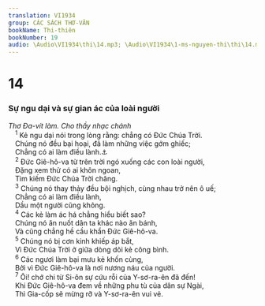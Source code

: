 ```yaml
---
translation: VI1934
group: CÁC SÁCH THƠ-VĂN
bookName: Thi-thiên 
bookNumber: 19
audio: \Audio\VI1934\thi\14.mp3; \Audio\VI1934\1-ms-nguyen-thi\thi\14.mp3
---
```


<div class="title"><h1>14</h1><h3>Sự ngu dại và sự gian ác của loài người</h3><i>Thơ Đa-vít làm. Cho thầy nhạc chánh</i></div>
<span class="verse thi_14_1"> <sup>1</sup> Kẻ ngu dại nói trong lòng rằng: chẳng có Đức Chúa Trời. <br/> Chúng nó đều bại hoại, đã làm những việc gớm ghiếc; <br/> Chẳng có ai làm điều lành.<a data-toggle="tooltip" data-placement="bottom" title="Ro 3:10-12">⚓</a><br/></span>
<span class="verse thi_14_2"> <sup>2</sup> Đức Giê-hô-va từ trên trời ngó xuống các con loài người, <br/> Đặng xem thử có ai khôn ngoan, <br/> Tìm kiếm Đức Chúa Trời chăng. <br/></span>
<span class="verse thi_14_3"> <sup>3</sup> Chúng nó thay thảy đều bội nghịch, cùng nhau trở nên ô uế; <br/> Chẳng có ai làm điều lành, <br/> Dầu một người cũng không. <br/></span>
<span class="verse thi_14_4"> <sup>4</sup> Các kẻ làm ác há chẳng hiểu biết sao? <br/> Chúng nó ăn nuốt dân ta khác nào ăn bánh, <br/> Và cũng chẳng hề cầu khẩn Đức Giê-hô-va. <br/></span>
<span class="verse thi_14_5"> <sup>5</sup> Chúng nó bị cơn kinh khiếp áp bắt, <br/> Vì Đức Chúa Trời ở giữa dòng dõi kẻ công bình. <br/></span>
<span class="verse thi_14_6"> <sup>6</sup> Các ngươi làm bại mưu kẻ khốn cùng, <br/> Bởi vì Đức Giê-hô-va là nơi nương náu của người. <br/></span>
<span class="verse thi_14_7"> <sup>7</sup> Ôi! chớ chi từ Si-ôn sự cứu rỗi của Y-sơ-ra-ên đã đến! <br/> Khi Đức Giê-hô-va đem về những phu tù của dân sự Ngài, <br/> Thì Gia-cốp sẽ mừng rỡ và Y-sơ-ra-ên vui vẻ. <br/></span>
